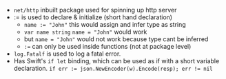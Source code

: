 - `net/http` inbuilt package used for spinning up http server
- := is used to declare & initialize (short hand declaration)
    - `name := "John"` this would assign and infer type as string
    - `var name string` `name = "John"` would work
    - but `name = "John"` would not work because type cant be inferred
    - `:=` can only be used inside functions (not at package level)
- `log.Fatalf` is used to log a fatal error.
- Has Swift's `if let` binding, which can be used as if with a short variable declaration. `if err := json.NewEncoder(w).Encode(resp); err != nil`